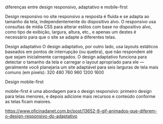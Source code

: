 diferenças entre design responsivo, adaptativo e mobile-first

Design responsivo
no site responsivo a resposta é fluida e se adapta ao tamanho da tela, independentemente do dispositivo alvo. O responsivo usa consultas de mídia CSS para alterar estilos com base no dispositivo alvo, como tipo de exibição, largura, altura, etc., e apenas um destes é necessário para que o site se adapte a diferentes telas.

Design adaptativo
O design adaptativo, por outro lado, usa layouts estáticos baseados em pontos de interrupção (ou quebra), que não respondem até que sejam inicialmente carregados. O design adaptativo funciona para detectar o tamanho da tela e carregar o layout apropriado para ele — geralmente você planejaria um site adaptável para seis larguras de tela mais comuns (em pixels):
320
480
760
960
1200
1600

Design mobile-first

 mobile-first é uma abordagem para o design responsivo: primeiro design para telas menores, e depois adicione mais recursos e conteúdo conforme as telas ficam maiores.     

 https://www.oficinadanet.com.br/post/13652-8-gif-animados-que-diferem-o-design-responsivo-do-adaptativo